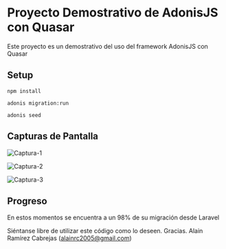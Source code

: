 # Proyecto Demostrativo de AdonisJS con Quasar

Este proyecto es un demostrativo del uso del framework AdonisJS con Quasar

## Setup

`npm install`

`adonis migration:run`

`adonis seed`

## Capturas de Pantalla
![Captura-1](https://live.staticflickr.com/65535/50161673967_28016746cf_b.jpg) 

![Captura-2](https://live.staticflickr.com/65535/50160880273_17685b0509_b.jpg)

![Captura-3](https://live.staticflickr.com/65535/50160880258_77341cd3e7_b.jpg)

## Progreso
En estos momentos se encuentra a un 98% de su migración desde Laravel

Siéntanse libre de utilizar este código como lo deseen. Gracias.
Alain Ramírez Cabrejas (alainrc2005@gmail.com)